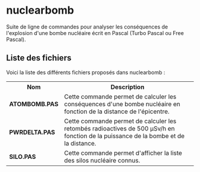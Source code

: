 # nuclearbomb
Suite de ligne de commandes pour analyser les conséquences de l'explosion d'une bombe nucléaire écrit en Pascal (Turbo Pascal ou Free Pascal).
<h2>Liste des fichiers</h2>

Voici la liste des différents fichiers proposés dans nuclearbomb :

<table>
		<tr>
			<th>Nom</th>
			<th>Description</th>	
		</tr>
		<tr>
			<td><b>ATOMBOMB.PAS</b></td>
			<td>Cette commande permet de calculer les conséquences d'une bombe nucléaire en fonction de la distance de l'épicentre.</td>
		</tr>
		<tr>
			<td><b>PWRDELTA.PAS</b></td>
   			<td>Cette commande permet de calculer les retombés radioactives de 500 µSv/h en fonction de la puissance de la bombe et de la distance.</td>
		</td>
		<tr>
			<td><b>SILO.PAS</b></td>
			<td>Cette commande permet d'afficher la liste des silos nucléaire connus.</td>
		</tr>
</table>
